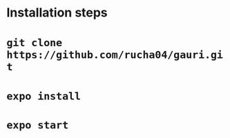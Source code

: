 # Installation steps
# `git clone https://github.com/rucha04/gauri.git`
# `expo install`
# `expo start`
